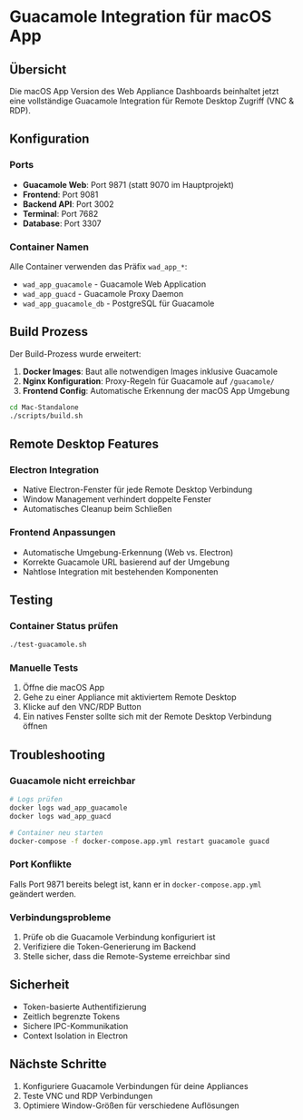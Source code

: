 # Guacamole Integration für macOS App

## Übersicht

Die macOS App Version des Web Appliance Dashboards beinhaltet jetzt eine vollständige Guacamole Integration für Remote Desktop Zugriff (VNC & RDP).

## Konfiguration

### Ports
- **Guacamole Web**: Port 9871 (statt 9070 im Hauptprojekt)
- **Frontend**: Port 9081
- **Backend API**: Port 3002
- **Terminal**: Port 7682
- **Database**: Port 3307

### Container Namen
Alle Container verwenden das Präfix `wad_app_*`:
- `wad_app_guacamole` - Guacamole Web Application
- `wad_app_guacd` - Guacamole Proxy Daemon
- `wad_app_guacamole_db` - PostgreSQL für Guacamole

## Build Prozess

Der Build-Prozess wurde erweitert:

1. **Docker Images**: Baut alle notwendigen Images inklusive Guacamole
2. **Nginx Konfiguration**: Proxy-Regeln für Guacamole auf `/guacamole/`
3. **Frontend Config**: Automatische Erkennung der macOS App Umgebung

```bash
cd Mac-Standalone
./scripts/build.sh
```

## Remote Desktop Features

### Electron Integration
- Native Electron-Fenster für jede Remote Desktop Verbindung
- Window Management verhindert doppelte Fenster
- Automatisches Cleanup beim Schließen

### Frontend Anpassungen
- Automatische Umgebung-Erkennung (Web vs. Electron)
- Korrekte Guacamole URL basierend auf der Umgebung
- Nahtlose Integration mit bestehenden Komponenten

## Testing

### Container Status prüfen
```bash
./test-guacamole.sh
```

### Manuelle Tests
1. Öffne die macOS App
2. Gehe zu einer Appliance mit aktiviertem Remote Desktop
3. Klicke auf den VNC/RDP Button
4. Ein natives Fenster sollte sich mit der Remote Desktop Verbindung öffnen

## Troubleshooting

### Guacamole nicht erreichbar
```bash
# Logs prüfen
docker logs wad_app_guacamole
docker logs wad_app_guacd

# Container neu starten
docker-compose -f docker-compose.app.yml restart guacamole guacd
```

### Port Konflikte
Falls Port 9871 bereits belegt ist, kann er in `docker-compose.app.yml` geändert werden.

### Verbindungsprobleme
1. Prüfe ob die Guacamole Verbindung konfiguriert ist
2. Verifiziere die Token-Generierung im Backend
3. Stelle sicher, dass die Remote-Systeme erreichbar sind

## Sicherheit

- Token-basierte Authentifizierung
- Zeitlich begrenzte Tokens
- Sichere IPC-Kommunikation
- Context Isolation in Electron

## Nächste Schritte

1. Konfiguriere Guacamole Verbindungen für deine Appliances
2. Teste VNC und RDP Verbindungen
3. Optimiere Window-Größen für verschiedene Auflösungen
